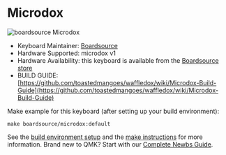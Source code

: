# Microdox

![boardsource Microdox](https://i.imgur.com/AliShkv.jpg)

* Keyboard Maintainer: [Boardsource](https://github.com/daysgobye) 
* Hardware Supported: microdox v1
* Hardware Availability: this keyboard is available from the [Boardsource store](https://boardsource.xyz/store/5f2e7e4a2902de7151494f92)
* BUILD GUIDE: [https://github.com/toastedmangoes/waffledox/wiki/Microdox-Build-Guide](https://github.com/toastedmangoes/waffledox/wiki/Microdox-Build-Guide)

Make example for this keyboard (after setting up your build environment):

    make boardsource/microdox:default

See the [build environment setup](https://docs.qmk.fm/#/getting_started_build_tools) and the [make instructions](https://docs.qmk.fm/#/getting_started_make_guide) for more information. Brand new to QMK? Start with our [Complete Newbs Guide](https://docs.qmk.fm/#/newbs).
